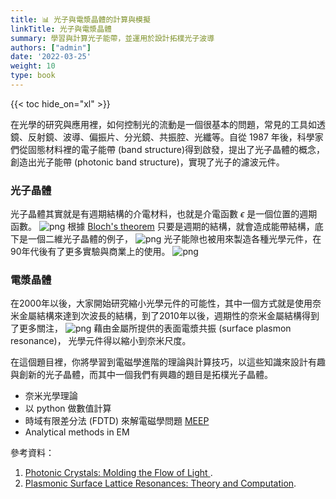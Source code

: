 ```yaml
---
title: 📊 光子與電漿晶體的計算與模擬
linkTitle: 光子與電漿晶體
summary: 學習與計算光子能帶，並運用於設計拓樸光子波導
authors: ["admin"]
date: '2022-03-25'
weight: 10
type: book
---
```


{{< toc hide_on="xl" >}}

在光學的研究與應用裡，如何控制光的流動是一個很基本的問題，常見的工具如透鏡、反射鏡、波導、偏振片、分光鏡、共振腔、光纖等。自從 1987 年後，科學家們從固態材料裡的電子能帶 (band structure)得到啟發，提出了光子晶體的概念，創造出光子能帶 (photonic band structure)，實現了光子的濾波元件。
### 光子晶體
光子晶體其實就是有週期結構的介電材料，也就是介電函數 $\epsilon$ 是一個位置的週期函數。
![png](/uploads/pc_1.png)
根據 [Bloch's theorem](https://en.wikipedia.org/wiki/Bloch%27s_theorem) 只要是週期的結構，就會造成能帶結構，底下是一個二維光子晶體的例子，
![png](/uploads/pc_2.png)
光子能隙也被用來製造各種光學元件，在90年代後有了更多實驗與商業上的使用。
![png](/uploads/pc_3.png)
### 電漿晶體
在2000年以後，大家開始研究縮小光學元件的可能性，其中一個方式就是使用奈米金屬結構來達到次波長的結構，到了2010年以後，週期性的奈米金屬結構得到了更多關注，
![png](/uploads/pc_4.png)
藉由金屬所提供的表面電漿共振 (surface plasmon resonance)， 光學元件得以縮小到奈米尺度。

在這個題目裡，你將學習到電磁學進階的理論與計算技巧，以這些知識來設計有趣與創新的光子晶體，而其中一個我們有興趣的題目是拓樸光子晶體。

- 奈米光學理論
- 以 python 做數值計算 
- 時域有限差分法 (FDTD) 來解電磁學問題 [MEEP](https://meep.readthedocs.io/en/latest/)
- Analytical methods in EM


參考資料：
1. [Photonic Crystals: Molding the Flow of Light ](http://ab-initio.mit.edu/book/photonic-crystals-book.pdf).
2. [Plasmonic Surface Lattice Resonances: Theory and Computation](https://pubs.acs.org/doi/10.1021/acs.accounts.9b00312).



